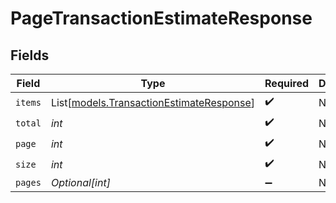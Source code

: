 # PageTransactionEstimateResponse


## Fields

| Field                                                                                | Type                                                                                 | Required                                                                             | Description                                                                          |
| ------------------------------------------------------------------------------------ | ------------------------------------------------------------------------------------ | ------------------------------------------------------------------------------------ | ------------------------------------------------------------------------------------ |
| `items`                                                                              | List[[models.TransactionEstimateResponse](../models/transactionestimateresponse.md)] | :heavy_check_mark:                                                                   | N/A                                                                                  |
| `total`                                                                              | *int*                                                                                | :heavy_check_mark:                                                                   | N/A                                                                                  |
| `page`                                                                               | *int*                                                                                | :heavy_check_mark:                                                                   | N/A                                                                                  |
| `size`                                                                               | *int*                                                                                | :heavy_check_mark:                                                                   | N/A                                                                                  |
| `pages`                                                                              | *Optional[int]*                                                                      | :heavy_minus_sign:                                                                   | N/A                                                                                  |